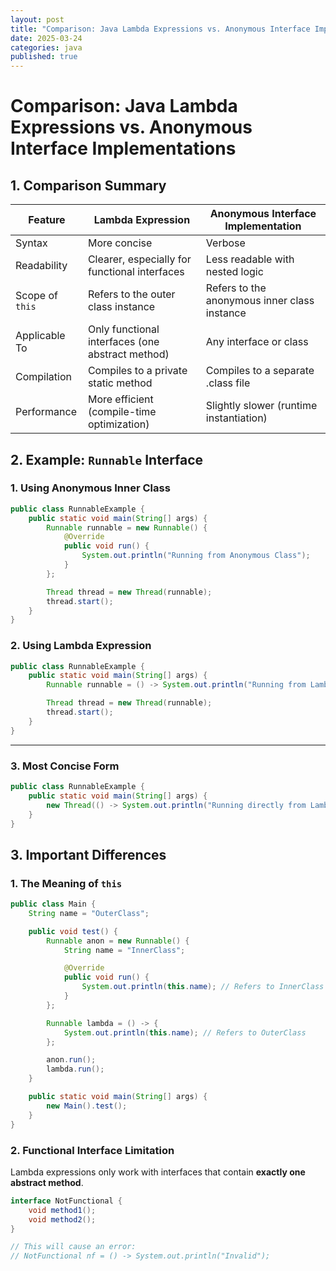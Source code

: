 ```yaml
---
layout: post
title: "Comparison: Java Lambda Expressions vs. Anonymous Interface Implementations"
date: 2025-03-24
categories: java
published: true
---
```


# Comparison: Java Lambda Expressions vs. Anonymous Interface Implementations

## 1. Comparison Summary

| Feature | Lambda Expression | Anonymous Interface Implementation |
|--------|-------------------|------------------------------------|
| Syntax | More concise | Verbose |
| Readability | Clearer, especially for functional interfaces | Less readable with nested logic |
| Scope of `this` | Refers to the outer class instance | Refers to the anonymous inner class instance |
| Applicable To | Only functional interfaces (one abstract method) | Any interface or class |
| Compilation | Compiles to a private static method | Compiles to a separate .class file |
| Performance | More efficient (compile-time optimization) | Slightly slower (runtime instantiation) |

## 2. Example: `Runnable` Interface

### 1. Using Anonymous Inner Class
```java
public class RunnableExample {
    public static void main(String[] args) {
        Runnable runnable = new Runnable() {
            @Override
            public void run() {
                System.out.println("Running from Anonymous Class");
            }
        };

        Thread thread = new Thread(runnable);
        thread.start();
    }
}
```

### 2. Using Lambda Expression

```java
public class RunnableExample {
    public static void main(String[] args) {
        Runnable runnable = () -> System.out.println("Running from Lambda");

        Thread thread = new Thread(runnable);
        thread.start();
    }
}
```

---

### 3. Most Concise Form

```java
public class RunnableExample {
    public static void main(String[] args) {
        new Thread(() -> System.out.println("Running directly from Lambda")).start();
    }
}
```

## 3. Important Differences

### 1. The Meaning of `this`
```java
public class Main {
    String name = "OuterClass";

    public void test() {
        Runnable anon = new Runnable() {
            String name = "InnerClass";

            @Override
            public void run() {
                System.out.println(this.name); // Refers to InnerClass
            }
        };

        Runnable lambda = () -> {
            System.out.println(this.name); // Refers to OuterClass
        };

        anon.run();
        lambda.run();
    }

    public static void main(String[] args) {
        new Main().test();
    }
}
```

### 2. Functional Interface Limitation

Lambda expressions only work with interfaces that contain **exactly one abstract method**.

```java
interface NotFunctional {
    void method1();
    void method2();
}

// This will cause an error:
// NotFunctional nf = () -> System.out.println("Invalid");
```
